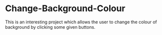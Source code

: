 # Change-Background-Colour
This is an interesting project which allows the user to change the colour of background by clicking some given buttons.
